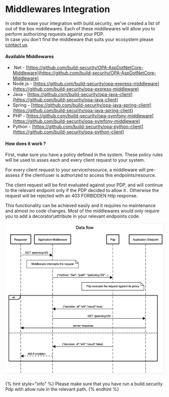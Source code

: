 # Middlewares Integration

In order to ease your integration with build.security, we've created a list of out of the box middlewares. Each of these middlewares will allow you to perform authorizing requests against your PDP.   
In case you don't find the middleware that suits your ecosystem please [contact us](https://build.security/contact-us/).

#### Available Middlewares

* .Net - [https://github.com/build-security/OPA-AspDotNetCore-Middleware](https://github.com/build-security/OPA-AspDotNetCore-Middleware)
* Node.js - [https://github.com/build-security/opa-express-middleware](https://github.com/build-security/opa-express-middleware)
* Java - [https://github.com/build-security/opa-java-client](https://github.com/build-security/opa-java-client)
* Spring - [https://github.com/build-security/opa-java-spring-client](https://github.com/build-security/opa-java-spring-client)
* PHP - [https://github.com/build-security/opa-symfony-middleware](https://github.com/build-security/opa-symfony-middleware)
* Python - [https://github.com/build-security/opa-python-client](https://github.com/build-security/opa-python-client)

#### How does it work ?

First, make sure you have a policy defined in the system. These policy rules will be used to asses each and every client request to your system.

For every client request to your service/resource, a middleware will pre-assess if the client\user is authorized to access this endpoints/resource.

The client request will be first evaluated against your PDP, and will continue to the relevant endpoint only if the PDP decided to allow it . Otherwise the request will be rejected with an 403 FORBIDDEN http response.

This functionality can be achieved easily and it requires no maintenance and almost no code changes. Most of the middlewares would only require you to add a decorator\attribute in your relevant endpoints code.

![](../.gitbook/assets/data-flow.png)

#### 

{% hint style="info" %}
Please make sure that you have run a build.security Pdp with allow rule in the relevant path.
{% endhint %}



